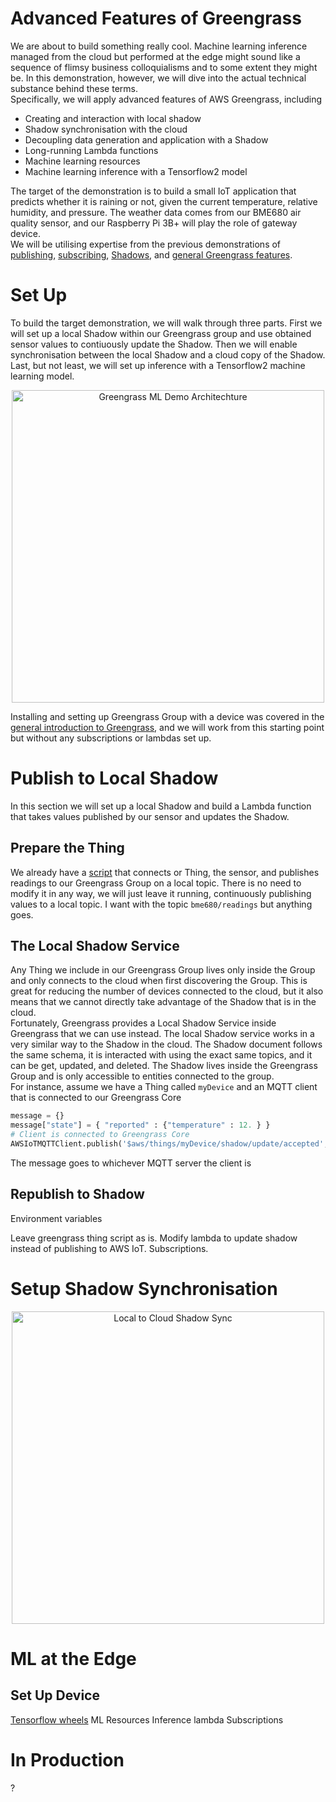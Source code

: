 # Advanced Features of Greengrass
We are about to build something really cool. Machine learning inference managed from the cloud but performed at the edge might sound like a sequence of flimsy business colloquialisms and to some extent they might be. In this demonstration, however, we will dive into the actual technical substance behind these terms.<br>
Specifically, we will apply advanced features of AWS Greengrass, including
- Creating and interaction with local shadow
- Shadow synchronisation with the cloud
- Decoupling data generation and application with a Shadow
- Long-running Lambda functions
- Machine learning resources
- Machine learning inference with a Tensorflow2 model

The target of the demonstration is to build a small IoT application that predicts whether it is raining or not, given the current temperature, relative humidity, and pressure. The weather data comes from our BME680 air quality sensor, and our Raspberry Pi 3B+ will play the role of gateway device.<br>
We will be utilising expertise from the previous demonstrations of [publishing](publishing.md), [subscribing](pubsub.md), [Shadows](shadow.md), and [general Greengrass features](greengrass.md).<br>
# Set Up
To build the target demonstration, we will walk through three parts. First we will set up a local Shadow within our Greengrass group and use obtained sensor values to contiuously update the Shadow. Then we will enable synchronisation between the local Shadow and a cloud copy of the Shadow. Last, but not least, we will set up inference with a Tensorflow2 machine learning model.<br>
<div align="center">
	<img width=500 src="images/greengrass_ml_architecture.jpg" alt="Greengrass ML Demo Architechture">
	<br>
</div>

Installing and setting up Greengrass Group with a device was covered in the [general introduction to Greengrass](greengrass.md#install-and-configure-greengrass), and we will work from this starting point but without any subscriptions or lambdas set up.
# Publish to Local Shadow 
In this section we will set up a local Shadow and build a Lambda function that takes values published by our sensor and updates the Shadow.<br>
## Prepare the Thing
We already have a [script](greengrass_thing.md) that connects or Thing, the sensor, and publishes readings to our Greengrass Group on a local topic. There is no need to modify it in any way, we will just leave it running, continuously publishing values to a local topic. I want with the topic `bme680/readings` but anything goes.<br>
## The Local Shadow Service
Any Thing we include in our Greengrass Group lives only inside the Group and only connects to the cloud when first discovering the Group. This is great for reducing the number of devices connected to the cloud, but it also means that we cannot directly take advantage of the Shadow that is in the cloud.<br>
Fortunately, Greengrass provides a Local Shadow Service inside Greengrass that we can use instead. The local Shadow service works in a very similar way to the Shadow in the cloud. The Shadow document follows the same schema, it is interacted with using the exact same topics, and it can be get, updated, and deleted. The Shadow lives inside the Greengrass Group and is only accessible to entities connected to the group.<br>
For instance, assume we have a Thing called `myDevice` and an MQTT client that is connected to our Greengrass Core

```python
message = {}
message["state"] = { "reported" : {"temperature" : 12. } } 
# Client is connected to Greengrass Core
AWSIoTMQTTClient.publish('$aws/things/myDevice/shadow/update/accepted', json.dumps(message))
```
The message goes to whichever MQTT server the client is 
## Republish to Shadow
Environment variables

Leave greengrass thing script as is. Modify lambda to update shadow instead of publishing to AWS IoT. Subscriptions.
# Setup Shadow Synchronisation
<div align="center">
	<img width=500 src="images/aws_shadow_local_sync.png" alt="Local to Cloud Shadow Sync">
	<br>
</div>

# ML at the Edge
## Set Up Device
[Tensorflow wheels](https://github.com/PINTO0309/Tensorflow-bin)
ML Resources
Inference lambda
Subscriptions
# In Production
?